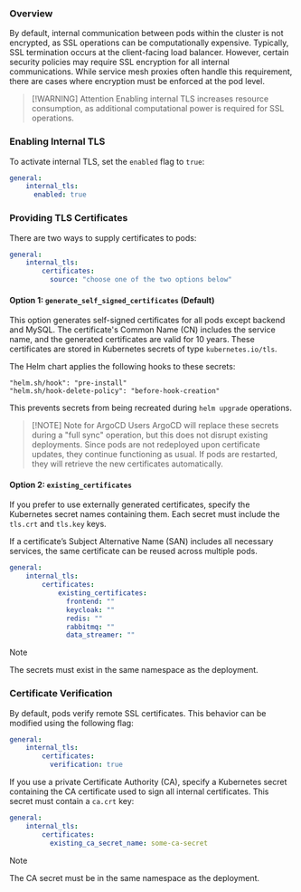 ### Overview

By default, internal communication between pods within the cluster is not encrypted, as SSL operations can be computationally expensive. Typically, SSL termination occurs at the client-facing load balancer. However, certain security policies may require SSL encryption for all internal communications. While service mesh proxies often handle this requirement, there are cases where encryption must be enforced at the pod level.

> [!WARNING] Attention
> Enabling internal TLS increases resource consumption, as additional computational power is required for SSL operations.

### Enabling Internal TLS

To activate internal TLS, set the `enabled` flag to `true`:

```yaml
general:
	internal_tls:
	  enabled: true
```

### Providing TLS Certificates

There are two ways to supply certificates to pods:

```yaml
general:
	internal_tls:
		certificates:
		  source: "choose one of the two options below"
```

#### Option 1: `generate_self_signed_certificates` (Default)

This option generates self-signed certificates for all pods except backend and MySQL. The certificate's Common Name (CN) includes the service name, and the generated certificates are valid for 10 years. These certificates are stored in Kubernetes secrets of type `kubernetes.io/tls`.

The Helm chart applies the following hooks to these secrets:

```
"helm.sh/hook": "pre-install"
"helm.sh/hook-delete-policy": "before-hook-creation"
```

This prevents secrets from being recreated during `helm upgrade` operations.

> [!NOTE] Note for ArgoCD Users
> ArgoCD will replace these secrets during a "full sync" operation, but this does not disrupt existing deployments. Since pods are not redeployed upon certificate updates, they continue functioning as usual. If pods are restarted, they will retrieve the new certificates automatically.

#### Option 2: `existing_certificates`

If you prefer to use externally generated certificates, specify the Kubernetes secret names containing them. Each secret must include the `tls.crt` and `tls.key` keys.

If a certificate’s Subject Alternative Name (SAN) includes all necessary services, the same certificate can be reused across multiple pods.

```yaml
general:
	internal_tls:
		certificates:
			existing_certificates:
			  frontend: ""
			  keycloak: ""
			  redis: ""
			  rabbitmq: ""
			  data_streamer: ""
```

> [!NOTE] 
> The secrets must exist in the same namespace as the deployment.

### Certificate Verification

By default, pods verify remote SSL certificates. This behavior can be modified using the following flag:

```yaml
general:
	internal_tls:
		certificates:
		  verification: true
```

If you use a private Certificate Authority (CA), specify a Kubernetes secret containing the CA certificate used to sign all internal certificates. This secret must contain a `ca.crt` key:

```yaml
general:
	internal_tls:
		certificates:
		  existing_ca_secret_name: some-ca-secret
```

> [!NOTE] 
> The CA secret must be in the same namespace as the deployment.
